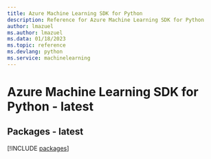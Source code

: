```yaml
---
title: Azure Machine Learning SDK for Python
description: Reference for Azure Machine Learning SDK for Python
author: lmazuel
ms.author: lmazuel
ms.data: 01/18/2023
ms.topic: reference
ms.devlang: python
ms.service: machinelearning
---
```

# Azure Machine Learning SDK for Python - latest
## Packages - latest
[!INCLUDE [packages](machine-learning-index.md)]